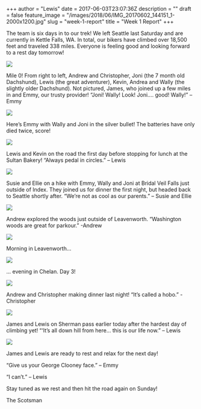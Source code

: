 +++
author = "Lewis"
date = 2017-06-03T23:07:36Z
description = ""
draft = false
feature_image = "/images/2018/06/IMG_20170602_144151_1-2000x1200.jpg"
slug = "week-1-report"
title = "Week 1 Report"
+++


The team is six days in to our trek! We left Seattle last Saturday and are currently in Kettle Falls, WA. In total, our bikers have climbed over 18,500 feet and traveled 338 miles. Everyone is feeling good and looking forward to a rest day tomorrow!

[![](/images/2017/06/IMG_0801-300x225.jpg)](/images/2017/06/IMG_0801.jpg)

Mile 0! From right to left, Andrew and Christopher, Joni (the 7 month old Dachshund), Lewis (the great adventurer), Kevin, Andrea and Wally (the slightly older Dachshund). Not pictured, James, who joined up a few miles in and Emmy, our trusty provider! “Joni! Wally! Look! Joni…. good! Wally!” – Emmy

[![](/images/2017/06/IMG_0804-300x225.jpg)](/images/2017/06/IMG_0804.jpg)

Here’s Emmy with Wally and Joni in the silver bullet! The batteries have only died twice, score!

[![](/images/2017/06/IMG_0802-298x300.jpg)](/images/2017/06/IMG_0802.jpg)

Lewis and Kevin on the road the first day before stopping for lunch at the Sultan Bakery! “Always pedal in circles.” – Lewis

[![](/images/2017/06/IMG_0803-225x300.jpg)](/images/2017/06/IMG_0803.jpg)

Susie and Ellie on a hike with Emmy, Wally and Joni at Bridal Veil Falls just outside of Index. They joined us for dinner the first night, but headed back to Seattle shortly after. “We’re not as cool as our parents.” – Susie and Ellie

[![](/images/2017/06/IMG_4107-300x225.jpg)](/images/2017/06/IMG_4107.jpg)

Andrew explored the woods just outside of Leavenworth. “Washington woods are great for parkour.” -Andrew

[![](/images/2017/06/IMG_2064-300x225.jpg)](/images/2017/06/IMG_2064.jpg)

Morning in Leavenworth…

[![](/images/2017/06/IMG_8630-300x225.jpg)](/images/2017/06/IMG_8630.jpg)

… evening in Chelan. Day 3!

[![](/images/2017/06/IMG_20170601_172428-225x300.jpg)](/images/2017/06/IMG_20170601_172428.jpg)

Andrew and Christopher making dinner last night! “It’s called a hobo.” -Christopher

[![](/images/2017/06/IMG_20170602_144151_1-225x300.jpg)](/images/2017/06/IMG_20170602_144151_1.jpg)

James and Lewis on Sherman pass earlier today after the hardest day of climbing yet! “‘It’s all down hill from here… this is our life now.” – Lewis

[![](/images/2017/06/IMG_2779-300x225.jpg)](/images/2017/06/IMG_2779.jpg)

James and Lewis are ready to rest and relax for the next day!

“Give us your George Clooney face.” – Emmy

“I can’t.” – Lewis



Stay tuned as we rest and then hit the road again on Sunday!

The Scotsman

